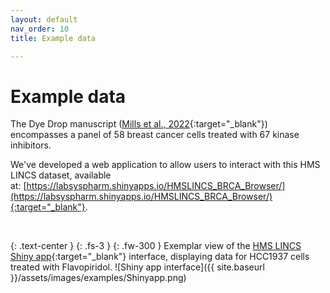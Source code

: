 ```yaml
---
layout: default
nav_order: 10
title: Example data

---
```


# Example data

The Dye Drop manuscript ([Mills et al., 2022](https://doi.org/10.1038/s41467-022-34536-7){:target="_blank"}) encompasses a panel of 58 breast cancer cells treated with 67 kinase inhibitors. 

We've developed a web application to allow users to interact with this HMS LINCS dataset, available at: [https://labsyspharm.shinyapps.io/HMSLINCS_BRCA_Browser/](https://labsyspharm.shinyapps.io/HMSLINCS_BRCA_Browser/){:target="_blank"}.

<br>

{: .text-center }
{: .fs-3 }
{: .fw-300 }
Exemplar view of the [HMS LINCS Shiny app](https://labsyspharm.shinyapps.io/HMSLINCS_BRCA_Browser/){:target="_blank"} interface, displaying data for HCC1937 cells treated with Flavopiridol.
![Shiny app interface]({{ site.baseurl }}/assets/images/examples/Shinyapp.png)  



